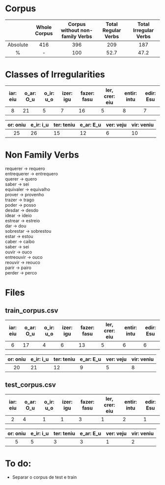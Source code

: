 # Corpus

|          | Whole Corpus | Corpus without non-family Verbs | Total Regular Verbs | Total Irregular Verbs |
|:--------:|:------------:|:----------------------------------:|:-------------------:|:---------------------:|
| Absolute |      416     |                 396                |         209         |          187          |
|     %    |       -      |                 100                |         52.7        |          47.2         |

# Classes of Irregularities


| iar: eiu | o_ar: O_u | o_ir: u_o | izer: igu | fazer: fasu | ler, crer: eiu | entir: intu | edir: Esu |
|:----------:|-------------|-------------|-------------|---------------|------------------|---------------|-------------|
|      8     | 21          | 5           | 7           | 16            | 5                | 8             | 7           |

| or: oniu | e_ir: i_u | ter: teniu | e_ar: E_u  | ver: veju | vir: veniu |
|:----------:|-------------|--------------|--------------|-------------|--------------|
|     25     | 26          | 15           | 12           | 6           | 10           |

# Non Family Verbs

requerer -> requero
<br/>
entrequerer -> entrequero
<br/>
querer -> quero
<br/>
saber -> sei
<br/>
equivaler -> equivalho
<br/>
prover -> provenho
<br/>
trazer -> trago
<br/>
poder -> posso
<br/>
desdar -> desdo
<br/>
idear -> ideio
<br/>
estrear -> estreio
<br/>
dar -> dou
<br/>
sobrestar -> sobrestou
<br/>
estar -> estou
<br/>
caber -> caibo
<br/>
saber -> sei
<br/>
ouvir -> ouco
<br/>
entreouvir -> ouco
<br/>
reouvir -> reouco
<br/>
parir -> pairo
<br/>
perder -> perco

# Files

## train_corpus.csv

| iar: eiu | o_ar: O_u | o_ir: u_o | izer: igu | fazer: fasu | ler, crer: eiu | entir: intu | edir: Esu |
|:----------:|-------------|-------------|-------------|---------------|------------------|---------------|-------------|
|      6     |  17         |     4      |  6         |      13       |        5        |   6           |       6     | |

| or: oniu | e_ir: i_u | ter: teniu | e_ar: E_u  | ver: veju | vir: veniu |
|:----------:|-------------|--------------|--------------|-------------|--------------|
|     20     |      21     |   12         |       9    |        5    |      8     | |

## test_corpus.csv

| iar: eiu | o_ar: O_u | o_ir: u_o | izer: igu | fazer: fasu | ler, crer: eiu | entir: intu | edir: Esu |
|:----------:|-------------|-------------|-------------|---------------|------------------|---------------|-------------|
|      2     |      4       |   1        |   1        |         3    |       1         |   2           |       1     | |

| or: oniu | e_ir: i_u | ter: teniu | e_ar: E_u  | ver: veju | vir: veniu |
|:----------:|-------------|--------------|--------------|-------------|--------------|
|    5      |     5      |  3          |     3      |       1     |     2      | |



# To do:

- Separar o corpus de test e train
